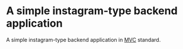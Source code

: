 # A simple instagram-type backend application

A simple instagram-type backend application in [MVC](https://en.wikipedia.org/wiki/Model%E2%80%93view%E2%80%93controller) standard.
